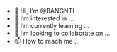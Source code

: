 - 👋 Hi, I’m @BANGNTI
- 👀 I’m interested in ...
- 🌱 I’m currently learning ...
- 💞️ I’m looking to collaborate on ...
- 📫 How to reach me ...

<!---
BANGNTI/BANGNTI is a ✨ special ✨ repository because its `README.md` (this file) appears on your GitHub profile.
You can click the Preview link to take a look at your changes.
--->
